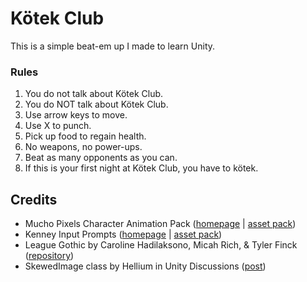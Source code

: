 # Kötek Club
This is a simple beat-em up I made to learn Unity.

### Rules
1. You do not talk about Kötek Club.
2. You do NOT talk about Kötek Club.
3. Use arrow keys to move.
4. Use X to punch.
5. Pick up food to regain health.
8. No weapons, no power-ups.
7. Beat as many opponents as you can.
8. If this is your first night at Kötek Club, you have to kötek.

## Credits
- Mucho Pixels Character Animation Pack ([homepage](https://www.muchopixels.com/) | [asset pack](https://muchopixels.itch.io/character-animation-asset-pack))
- Kenney Input Prompts ([homepage](kenney.nl) | [asset pack](https://kenney.nl/assets/input-prompts))
- League Gothic by Caroline Hadilaksono, Micah Rich, & Tyler Finck ([repository](https://github.com/theleagueof/league-gothic))
- SkewedImage class by Hellium in Unity Discussions ([post](https://discussions.unity.com/t/is-it-possible-to-skew-or-shear-ui-elements-in-unity/149795/5))
